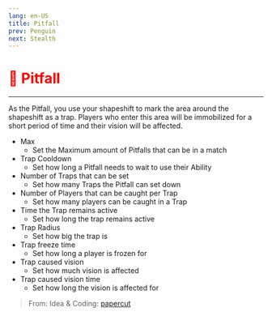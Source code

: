 ```yaml
---
lang: en-US
title: Pitfall
prev: Penguin
next: Stealth
---
```


# <font color=red>🤸 <b>Pitfall</b></font> <Badge text="Hindering" type="tip" vertical="middle"/>
---

As the Pitfall, you use your shapeshift to mark the area around the shapeshift as a trap. Players who enter this area will be immobilized for a short period of time and their vision will be affected.
* Max
  * Set the Maximum amount of Pitfalls that can be in a match
* Trap Cooldown
  * Set how long a Pitfall needs to wait to use their Ability
* Number of Traps that can be set
  * Set how many Traps the Pitfall can set down
* Number of Players that can be caught per Trap
  * Set how many players can be caught in a Trap
* Time the Trap remains active
  * Set how long the trap remains active
* Trap Radius
  * Set how big the trap is
* Trap freeze time
  * Set how long a player is frozen for
* Trap caused vision
  * Set how much vision is affected
* Trap caused vision time
  * Set how long the vision is affected for

> From: Idea & Coding: [papercut](https://github.com/lars-wu)
